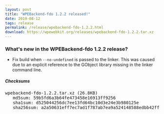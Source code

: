 ```yaml
---
layout: post
title: "WPEBackend-fdo 1.2.2 released!"
date: 2019-08-12
tags: release
permalink: /release/wpebackend-fdo-1.2.2.html
download: https://wpewebkit.org/releases/wpebackend-fdo-1.2.2.tar.xz
---
```



### What's new in the WPEBackend-fdo 1.2.2 release?

- Fix build when `--no-undefined` is passed to the linker. This was caused
  due to an explicit reference to the GObject library missing in the linker
  command line.


##### Checksums

<pre>
wpebackend-fdo-1.2.2.tar.xz (26.8KB)
   md5sum: 59b5fd6a3b64fe473458e16913ff9256
   sha1sum: d525044256dc7ee13fd64bc10d3e24e3b980125e
   sha256sum: a2a50631eff7ec7ad1f787ab7ea9a524148588edbb42fff614ee404e1bcc126d
</pre>
